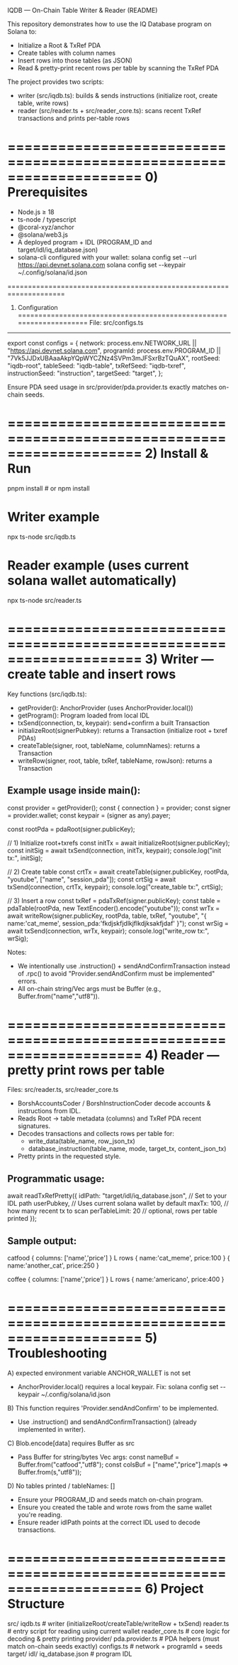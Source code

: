 IQDB — On-Chain Table Writer & Reader (README)

This repository demonstrates how to use the IQ Database program on Solana to:
- Initialize a Root & TxRef PDA
- Create tables with column names
- Insert rows into those tables (as JSON)
- Read & pretty-print recent rows per table by scanning the TxRef PDA

The project provides two scripts:
- writer (src/iqdb.ts): builds & sends instructions (initialize root, create table, write rows)
- reader (src/reader.ts + src/reader_core.ts): scans recent TxRef transactions and prints per-table rows

====================================================================
0) Prerequisites
====================================================================
- Node.js ≥ 18
- ts-node / typescript
- @coral-xyz/anchor
- @solana/web3.js
- A deployed program + IDL (PROGRAM_ID and target/idl/iq_database.json)
- solana-cli configured with your wallet:
    solana config set --url https://api.devnet.solana.com
    solana config set --keypair ~/.config/solana/id.json

====================================================================
1) Configuration
====================================================================
File: src/configs.ts
---------------------------------
export const configs = {
  network: process.env.NETWORK_URL || "https://api.devnet.solana.com",
  programId: process.env.PROGRAM_ID || "7Vk5JJDxUBAaaAkpYQpWYCZNz4SVPm3mJFSxrBzTQuAX",
  rootSeed: "iqdb-root",
  tableSeed: "iqdb-table",
  txRefSeed: "iqdb-txref",
  instructionSeed: "instruction",
  targetSeed: "target",
};

Ensure PDA seed usage in src/provider/pda.provider.ts exactly matches on-chain seeds.

====================================================================
2) Install & Run
====================================================================
pnpm install     # or npm install
# Writer example
npx ts-node src/iqdb.ts
# Reader example (uses current solana wallet automatically)
npx ts-node src/reader.ts

====================================================================
3) Writer — create table and insert rows
====================================================================
Key functions (src/iqdb.ts):
- getProvider(): AnchorProvider (uses AnchorProvider.local())
- getProgram(): Program loaded from local IDL
- txSend(connection, tx, keypair): send+confirm a built Transaction
- initializeRoot(signerPubkey): returns a Transaction (initialize root + txref PDAs)
- createTable(signer, root, tableName, columnNames): returns a Transaction
- writeRow(signer, root, table, txRef, tableName, rowJson): returns a Transaction

Example usage inside main():
------------------------------------------------------------------
const provider = getProvider();
const { connection } = provider;
const signer = provider.wallet;
const keypair = (signer as any).payer;

const rootPda = pdaRoot(signer.publicKey);

// 1) Initialize root+txrefs
const initTx = await initializeRoot(signer.publicKey);
const initSig = await txSend(connection, initTx, keypair);
console.log("init tx:", initSig);

// 2) Create table
const crtTx = await createTable(signer.publicKey, rootPda, "youtube", ["name", "session_pda"]);
const crtSig = await txSend(connection, crtTx, keypair);
console.log("create_table tx:", crtSig);

// 3) Insert a row
const txRef = pdaTxRef(signer.publicKey);
const table = pdaTable(rootPda, new TextEncoder().encode("youtube"));
const wrTx = await writeRow(signer.publicKey, rootPda, table, txRef, "youtube", "{ name:'cat_meme', session_pda:'fkdjskfjdlkjflkdjksakfjdaf' }");
const wrSig = await txSend(connection, wrTx, keypair);
console.log("write_row tx:", wrSig);

Notes:
- We intentionally use .instruction() + sendAndConfirmTransaction instead of .rpc()
  to avoid "Provider.sendAndConfirm must be implemented" errors.
- All on-chain string/Vec<u8> args must be Buffer (e.g., Buffer.from("name","utf8")).

====================================================================
4) Reader — pretty print rows per table
====================================================================
Files: src/reader.ts, src/reader_core.ts

- BorshAccountsCoder / BorshInstructionCoder decode accounts & instructions from IDL.
- Reads Root -> table metadata (columns) and TxRef PDA recent signatures.
- Decodes transactions and collects rows per table for:
  - write_data(table_name, row_json_tx)
  - database_instruction(table_name, mode, target_tx, content_json_tx)
- Pretty prints in the requested style.

Programmatic usage:
------------------------------------------------------------------
await readTxRefPretty({
  idlPath: "target/idl/iq_database.json",   // Set to your IDL path
  userPubkey,                               // Uses current solana wallet by default
  maxTx: 100,                               // how many recent tx to scan
  perTableLimit: 20                         // optional, rows per table printed
});

Sample output:
------------------------------------------------------------------
catfood { columns: ['name','price'] }
L rows
  { name:'cat_meme', price:100 }
  { name:'another_cat', price:250 }

coffee { columns: ['name','price'] }
L rows
  { name:'americano', price:400 }

====================================================================
5) Troubleshooting
====================================================================
A) expected environment variable ANCHOR_WALLET is not set
- AnchorProvider.local() requires a local keypair.
  Fix:
    solana config set --keypair ~/.config/solana/id.json

B) This function requires 'Provider.sendAndConfirm' to be implemented.
- Use .instruction() and sendAndConfirmTransaction() (already implemented in writer).

C) Blob.encode[data] requires Buffer as src
- Pass Buffer for string/bytes Vec<u8> args:
    const nameBuf = Buffer.from("catfood","utf8");
    const colsBuf = ["name","price"].map(s => Buffer.from(s,"utf8"));

D) No tables printed / tableNames: []
- Ensure your PROGRAM_ID and seeds match on-chain program.
- Ensure you created the table and wrote rows from the same wallet you're reading.
- Ensure reader idlPath points at the correct IDL used to decode transactions.

====================================================================
6) Project Structure
====================================================================
src/
  iqdb.ts            # writer (initializeRoot/createTable/writeRow + txSend)
  reader.ts          # entry script for reading using current wallet
  reader_core.ts     # core logic for decoding & pretty printing
  provider/
    pda.provider.ts  # PDA helpers (must match on-chain seeds exactly)
  configs.ts         # network + programId + seeds
target/
  idl/
    iq_database.json # program IDL

